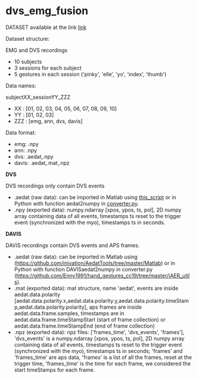 # dvs_emg_fusion

DATASET available at the link [link](https://zenodo.org/record/3228846#.XZOdjuczYWo)

Dataset structure:

EMG and DVS recordings
- 10 subjects
- 3 sessions for each subject
- 5 gestures in each session ('pinky', 'elle', 'yo', 'index', 'thumb')

Data names:

subjectXX_sessionYY_ZZZ
- XX : [01, 02, 03, 04, 05, 06, 07, 08, 09, 10] 
- YY : [01, 02, 03]
- ZZZ : [emg, ann, dvs, davis]

Data format:

- emg: .npy
- ann: .npy
- dvs: .aedat,.npy
- davis: .aedat,.mat,.npz

**DVS**

DVS recordings only contain DVS events
- .aedat (raw data): can be imported in Matlab using [this_script](https://github.com/inivation/AedatTools/tree/master/Matlab) or in Python with function aedat2numpy in [converter.py](https://github.com/Enny1991/hand_gestures_cc19/tree/master/jAER_utils).
- .npy (exported data): numpy.ndarray [xpos, ypos, ts, pol], 2D numpy array containing data of all events, timestamps ts reset to the trigger event (synchronized with the myo), timestamps ts in seconds.

 
**DAVIS**

DAVIS recordings contain DVS events and APS frames.
- .aedat (raw data): can be imported in Matlab using (https://github.com/inivation/AedatTools/tree/master/Matlab) or in Python with function DAVISaedat2numpy in converter.py (https://github.com/Enny1991/hand_gestures_cc19/tree/master/jAER_utils).
- .mat (exported data): mat structure, name 'aedat', events are inside aedat.data.polarity [aedat.data.polarity.x,aedat.data.polarity.y,aedat.data.polarity.timeStamp,aedat.data.polarity.polarity], aps frames are inside aedat.data.frame.samples, timestamps are in aedat.data.frame.timeStampStart (start of frame collection) or aedat.data.frame.timeStampEnd (end of frame collection)
- .npz (exported data): npz files: ['frames_time', 'dvs_events', 'frames'], 'dvs_events' is a numpy.ndarray [xpos, ypos, ts, pol], 2D numpy array containing data of all events, timestamps ts reset to the trigger event (synchronized with the myo), timestamps ts in seconds; 'frames' and 'frames_time' are aps data, 'frames' is a list of all the frames, reset at the trigger time, 'frames_time' is the time for each frame, we considered the start timeStamps for each frame.
